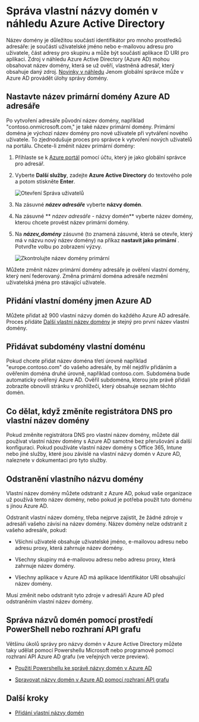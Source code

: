 <properties
    pageTitle="Správa vlastní názvy domén v náhledu Azure Active Directory | Microsoft Azure"
    description="Správa koncepty a postupy pro správu názvu domény v Azure Active Directory"
    services="active-directory"
    documentationCenter=""
    authors="jeffsta"
    manager="femila"
    editor=""/>

<tags
    ms.service="active-directory"
    ms.workload="identity"
    ms.tgt_pltfrm="na"
    ms.devlang="na"
    ms.topic="article"
    ms.date="09/12/2016"
    ms.author="curtand;jeffsta"/>

# <a name="managing-custom-domain-names-in-your-azure-active-directory-preview"></a>Správa vlastní názvy domén v náhledu Azure Active Directory

Název domény je důležitou součástí identifikátor pro mnoho prostředků adresáře: je součástí uživatelské jméno nebo e-mailovou adresu pro uživatele, část adresy pro skupinu a může být součástí aplikace ID URI pro aplikaci. Zdroj v náhledu Azure Active Directory (Azure AD) mohou obsahovat název domény, která se už ověří, vlastněná adresář, který obsahuje daný zdroj. [Novinky v náhledu](active-directory-preview-explainer.md) Jenom globální správce může v Azure AD provádět úlohy správy domény.

## <a name="set-the-primary-domain-name-for-your-azure-ad-directory"></a>Nastavte název primární domény Azure AD adresáře

Po vytvoření adresáře původní název domény, například "contoso.onmicrosoft.com," je také název primární domény. Primární doména je výchozí název domény pro nové uživatele při vytváření nového uživatele. To zjednodušuje proces pro správce k vytvoření nových uživatelů na portálu. Chcete-li změnit název primární domény:

1.  Přihlaste se k [Azure portál](https://portal.azure.com) pomocí účtu, který je jako globální správce pro adresář.

2.  Vyberte **Další služby**, zadejte **Azure Active Directory** do textového pole a potom stiskněte **Enter**.

    ![Otevření Správa uživatelů](./media/active-directory-domains-add-azure-portal/user-management.png)

3. Na zásuvné ***název adresáře*** vyberte **názvy domén**.

4. Na zásuvné ** *název adresáře* - názvy domén** vyberte název domény, kterou chcete provést název primární domény.

5.  Na ***název_domény*** zásuvné (to znamená zásuvné, která se otevře, který má v názvu nový název domény) na příkaz **nastavit jako primární** . Potvrďte volbu po zobrazení výzvy.

    ![Zkontrolujte název domény primární](./media/active-directory-domains-manage-azure-portal/make-primary.png)

Můžete změnit název primární domény adresáře je ověření vlastní domény, který není federovaný. Změna primární doména adresáře nezmění uživatelská jména pro stávající uživatele.

## <a name="add-custom-domain-names-to-your-azure-ad"></a>Přidání vlastní domény jmen Azure AD

Můžete přidat až 900 vlastní názvy domén do každého Azure AD adresáře. Proces přidáte [Další vlastní název domény](active-directory-domains-add-azure-portal.md) je stejný pro první název vlastní domény.

## <a name="add-subdomains-of-a-custom-domain"></a>Přidávat subdomény vlastní doménu

Pokud chcete přidat název doména třetí úrovně například "europe.contoso.com" do vašeho adresáře, by měl nejdřív přidáním a ověřením doména druhé úrovně, například contoso.com. Subdoména bude automaticky ověřený Azure AD. Ověřil subdoména, kterou jste právě přidali zobrazíte obnovili stránku v prohlížeči, který obsahuje seznam těchto domén.

## <a name="what-to-do-if-you-change-the-dns-registrar-for-your-custom-domain-name"></a>Co dělat, když změníte registrátora DNS pro vlastní název domény

Pokud změníte registrátora DNS pro vlastní název domény, můžete dál používat vlastní název domény s Azure AD samotné bez přerušování a další konfiguraci. Pokud používáte vlastní název domény s Office 365, Intune nebo jiné služby, které jsou závislé na vlastní názvy domén v Azure AD, naleznete v dokumentaci pro tyto služby.

## <a name="delete-a-custom-domain-name"></a>Odstranění vlastního názvu domény

Vlastní název domény můžete odstranit z Azure AD, pokud vaše organizace už používá tento název domény, nebo pokud je potřeba použít tuto doménu s jinou Azure AD.

Odstranit vlastní název domény, třeba nejprve zajistit, že žádné zdroje v adresáři vašeho závisí na název domény. Název domény nelze odstranit z vašeho adresáře, pokud:

-   Všichni uživatelé obsahuje uživatelské jméno, e-mailovou adresu nebo adresu proxy, která zahrnuje název domény.

-   Všechny skupiny má e-mailovou adresu nebo adresu proxy, která zahrnuje název domény.

-   Všechny aplikace v Azure AD má aplikace Identifikátor URI obsahující název domény.

Musí změnit nebo odstranit tyto zdroje v adresáři Azure AD před odstraněním vlastní název domény.

## <a name="use-powershell-or-graph-api-to-manage-domain-names"></a>Správa názvů domén pomocí prostředí PowerShell nebo rozhraní API grafu

Většinu úkolů správy pro názvy domén v Azure Active Directory můžete taky udělat pomocí Powershellu Microsoft nebo programově pomocí rozhraní API Azure AD grafu (ve veřejných verze preview).

-   [Použití Powershellu ke správě názvy domén v Azure AD](https://msdn.microsoft.com/library/azure/e1ef403f-3347-4409-8f46-d72dafa116e0#BKMK_ManageDomains)

-   [Spravovat názvy domén v Azure AD pomocí rozhraní API grafu](https://msdn.microsoft.com/Library/Azure/Ad/Graph/api/domains-operations)

## <a name="next-steps"></a>Další kroky

-   [Přidání vlastní názvy domén](active-directory-domains-add-azure-portal.md)
